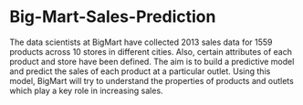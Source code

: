 # Big-Mart-Sales-Prediction
The data scientists at BigMart have collected 2013 sales data for 1559 products across 10 stores in different cities. Also, certain attributes of each product and store have been defined. The aim is to build a predictive model and predict the sales of each product at a particular outlet.  Using this model, BigMart will try to understand the properties of products and outlets which play a key role in increasing sales.
